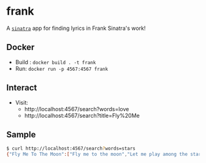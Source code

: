 # frank

A [`sinatra`](http://sinatrarb.com/) app for finding lyrics in Frank Sinatra's work!

## Docker

* Build : `docker build . -t frank`
* Run: `docker run -p 4567:4567 frank`

## Interact

* Visit: 
  * http://localhost:4567/search?words=love
  * http://localhost:4567/search?title=Fly%20Me

## Sample

```bash
$ curl http://localhost:4567/search?words=stars 
{"Fly Me To The Moon":["Fly me to the moon","Let me play among the stars","Let me see what spring is like","On a-Jupiter and Mars","In other words: hold my hand","In other words: baby, kiss me","Fill my heart with song","And let me sing for ever more","You are all I long for","All I worship and adore","In other words: please, be true","In other words: I love you","Fill my heart with song","Let me sing for ever more","You are all I long for","All I worship and adore","In other words: please, be true","In other words, in other words: I love you"]}
```
